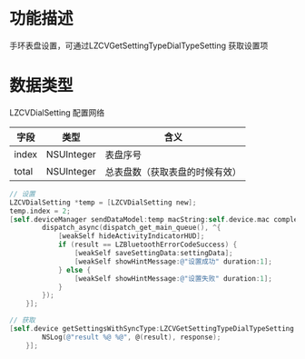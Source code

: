 <a name="739DD"></a>
# 功能描述
手环表盘设置，可通过LZCVGetSettingTypeDialTypeSetting 获取设置项

<a name="Vllul"></a>
# 数据类型
LZCVDialSetting 配置网络

| 字段 | 类型 | 含义 |
| --- | --- | --- |
| index | NSUInteger | 表盘序号 |
| total | NSUInteger | 总表盘数（获取表盘的时候有效） |


```objectivec
// 设置
LZCVDialSetting *temp = [LZCVDialSetting new];
temp.index = 2;
[self.deviceManager sendDataModel:temp macString:self.device.mac completion:^(LZBluetoothErrorCode result, id resp) {
        dispatch_async(dispatch_get_main_queue(), ^{
            [weakSelf hideActivityIndicatorHUD];
            if (result == LZBluetoothErrorCodeSuccess) {
                [weakSelf saveSettingData:settingData];
                [weakSelf showHintMessage:@"设置成功" duration:1];
            } else {
                [weakSelf showHintMessage:@"设置失败" duration:1];
            }
        });
    }];

// 获取
[self.device getSettingsWithSyncType:LZCVGetSettingTypeDialTypeSetting completion:^(LZBluetoothErrorCode result, id  _Nullable response) {
        NSLog(@"result %@ %@", @(result), response);
    }];

```


